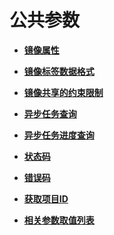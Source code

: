 # 公共参数<a name="ZH-CN_TOPIC_0135481403"></a>

-   **[镜像属性](镜像属性.md)**  

-   **[镜像标签数据格式](镜像标签数据格式.md)**  

-   **[镜像共享的约束限制](镜像共享的约束限制.md)**  

-   **[异步任务查询](异步任务查询.md)**  

-   **[异步任务进度查询](异步任务进度查询.md)**  

-   **[状态码](状态码.md)**  

-   **[错误码](错误码.md)**  

-   **[获取项目ID](获取项目ID.md)**  

-   **[相关参数取值列表](相关参数取值列表.md)**  


